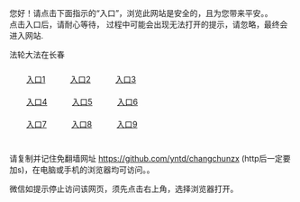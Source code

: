您好！请点击下面指示的“入口”，浏览此网站是安全的，且为您带来平安。。 <br/>
点击入口后，请耐心等待， 过程中可能会出现无法打开的提示，请忽略，最终会进入网站. </br>

法轮大法在长春<br/>
<div style="padding:10px"><a style="margin:20px" target="_blank" href="https://djnr6am48jiil.cloudfront.net/2Qpsp?icjxjfb" id="ccLink1" rel="nofollow">入口1</a> <a target="_blank" style="margin:20px" href="https://d2fxf3fedvq5z5.cloudfront.net/2Qpsp?rjmmfxc" id="ccLink2" rel="nofollow">入口2</a> <a style="margin:20px" target="_blank" href="https://den4man1v5n45.cloudfront.net/2Qpsp?edpqei" id="ccLink3" rel="nofollow">入口3</a></div>

<div style="padding:10px" ><a style="margin:20px" target="_blank" href="https://djnr6am48jiil.cloudfront.net/2Qpsp?icjxjfb" id="ccLink4" rel="nofollow">入口4</a> <a style="margin:20px" href="https://d2fxf3fedvq5z5.cloudfront.net/2Qpsp?rjmmfxc" target="_blank" id="ccLink5" rel="nofollow">入口5</a> <a style="margin:20px" href="https://den4man1v5n45.cloudfront.net/2Qpsp?edpqei" target="_blank" id="ccLink6" rel="nofollow">入口6</a></div>

<div style="padding:10px"><a style="margin:20px" target="_blank" href="https://djnr6am48jiil.cloudfront.net/2Qpsp?icjxjfb" id="ccLink7" rel="nofollow">入口7</a> <a style="margin:20px" href="https://d2fxf3fedvq5z5.cloudfront.net/2Qpsp?rjmmfxc" target="_blank" id="ccLink8" rel="nofollow">入口8</a> <a style="margin:20px" target="_blank" href="https://den4man1v5n45.cloudfront.net/2Qpsp?edpqei" id="ccLink9" rel="nofollow">入口9</a></div>

<br/>



请复制并记住免翻墙网址 https://github.com/yntd/changchunzx (http后一定要加s)，在电脑或手机的浏览器均可访问。。<br/>

微信如提示停止访问该网页，须先点击右上角，选择浏览器打开。
